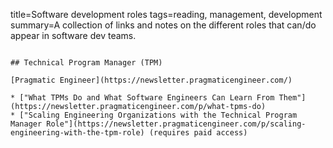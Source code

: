 title=Software development roles
tags=reading, management, development
summary=A collection of links and notes on the different roles that can/do appear in software dev teams.
~~~~~~

## Technical Program Manager (TPM)

[Pragmatic Engineer](https://newsletter.pragmaticengineer.com/)

* ["What TPMs Do and What Software Engineers Can Learn From Them"](https://newsletter.pragmaticengineer.com/p/what-tpms-do)
* ["Scaling Engineering Organizations with the Technical Program Manager Role"](https://newsletter.pragmaticengineer.com/p/scaling-engineering-with-the-tpm-role) (requires paid access)

